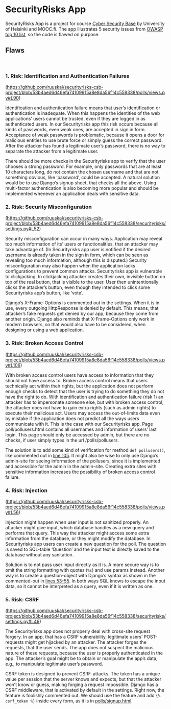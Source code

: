 # SecurityRisks App

SecurityRisks App is a project for course [Cyber Security Base](https://cybersecuritybase.mooc.fi/) by University of Helsinki and MOOC.fi. The app illustrates 5 security issues from [OWASP top 10 list](https://owasp.org/www-project-top-ten/), so the code is flawed on purpose. 

## Flaws
 
### 1. Risk: Identification and Authentication Failures 
(https://github.com/ruuskal/securityrisks-csb-project/blob/53b4aed6d46efa74109915a8e8da56f14c558338/polls/views.py#L90) 

Identification and authentication failure means that user’s identification or authentication is inadequate. When this happens the identities of the web applications’ users cannot be trusted, even if they are logged in as authenticated users. In our Securityrisks app this risk occurs because all kinds of passwords, even weak ones, are accepted in sign in form. Acceptance of weak passwords is problematic, because it opens a door for malicious entities to use brute force or simply guess the correct password. After the attacker has found a legitimate user’s password, there is no way to separate the attacker from a legitimate user.  

There should be more checks in the Securityrisks app to verify that the user chooses a strong password. For example, only passwords that are at least 10 characters long, do not contain the chosen username and that are not something obvious, like ‘password’, could be accepted. A natural solution would be to use Django’s signup sheet, that checks all the above. Using multi-factor authentication is also becoming more popular and should be implemented whenever an application deals with sensitive data.
 
### 2. Risk: Security Misconfiguration 
(https://github.com/ruuskal/securityrisks-csb-project/blob/53b4aed6d46efa74109915a8e8da56f14c558338/securityrisks/settings.py#L52) 

Security misconfiguration can occur in many ways. Application may reveal too much information of its’ users or functionalities, that an attacker may take advantage of. (In Securityrisks app user is notified if the desired username is already taken in the sign in form, which can be seen as revealing too much information, although this is disputed.) Security misconfiguration may also happen when the application lacks configurations to prevent common attacks. Securityrisks app is vulnerable to clickjacking. In clickjacking attacker creates their own, invisible button on top of the real button, that is visible to the user. User then unintentionally clicks the attacker’s button, even though they intended to click some Securityrisks app’s button, like ‘vote’.  

Django’s X-Frame-Options is commented out in the settings. When it is in use, every outgoing HttpResponse is denied by default. This means, that attacker’s fake requests get denied by our app, because they come from another origin. Django also reminds that X-Frame-Options only work in modern browsers, so that would also have to be considered, when designing or using a web application. 

### 3. Risk: Broken Access Control 
(https://github.com/ruuskal/securityrisks-csb-project/blob/53b4aed6d46efa74109915a8e8da56f14c558338/polls/views.py#L106) 

With broken access control users have access to information that they should not have access to. Broken access control means that users technically act within their rights, but the application does not perform enough checks to detect that the user is trying to do something they do not have the right to do. With identification and authentication failure (risk 1) an attacker has to impersonate someone else, but with broken access control, the attacker does not have to gain extra rights (such as admin rights) to execute their malicious act. Users may access the out-of-limits data even by mistake if the application does not predict all the ways users communicate with it. This is the case with our Securityrisks app. Page poll/pollusers.html contains all usernames and information of users’ last login. This page should only be accessed by admin, but there are no checks, if user simply types in the url /polls/pollusers.

The solution is to add some kind of verification for method `def pollusers()`, like commented out in [line 105](https://github.com/ruuskal/securityrisks-csb-project/blob/53b4aed6d46efa74109915a8e8da56f14c558338/polls/views.py#L105). It might also be wise to only use Django’s admin-site for seeing information of the pollusers, since it is implemented and accessible for the admin in the admin-site. Creating extra sites with sensitive information increases the possibility of broken access control failure.

### 4. Risk: Injection
(https://github.com/ruuskal/securityrisks-csb-project/blob/53b4aed6d46efa74109915a8e8da56f14c558338/polls/views.py#L56)

Injection might happen when user input is not sanitized properly. An attacker might give input, which database handles as a new query and performs that query. This way the attacker might access some extra information from the database, or they might modify the database. In Securityrisks app users can create a new question for the poll. The question is saved to SQL-table ‘Question’ and the input text is directly saved to the database without any sanitation.

Solution is to not pass user input directly as it is. A more secure way is to omit the string formatting with quotes (`%s`) and use params instead. Another way is to create a question-object with Django’s syntax as shown in the commented-out in [lines 53-55](https://github.com/ruuskal/securityrisks-csb-project/blob/53b4aed6d46efa74109915a8e8da56f14c558338/polls/views.py#L52). In both ways SQL knows to escape the input data, so it cannot be interpreted as a query, even if it is written as one.

### 5. Risk: CSRF
(https://github.com/ruuskal/securityrisks-csb-project/blob/53b4aed6d46efa74109915a8e8da56f14c558338/securityrisks/settings.py#L49) 

The Securityrisks app does not properly deal with cross-site request forgery. In an app, that has a CSRF vulnerability, legitimate users’ POST-requests might get hijacked by an attacker. The attacker forges the requests, that the user sends. The app does not suspect the malicious nature of these requests, because the user is properly authenticated in the app. The attacker’s goal might be to obtain or manipulate the app’s data, e.g., to manipulate legitimate user’s password. 

CSRF token is designed to prevent CSRF-attacks. The token has a unique value per session that the server knows and expects, but that the attacker won’t know or guess, making forging a request impossible. Django has a CSRF middleware, that is activated by default in the settings. Right now, the feature is foolishly commented out. We should use the feature and add `{% csrf_token %}` inside every form, as it is in [polls/signup.html](https://github.com/ruuskal/securityrisks-csb-project/blob/53b4aed6d46efa74109915a8e8da56f14c558338/polls/templates/polls/signup.html#L4).

